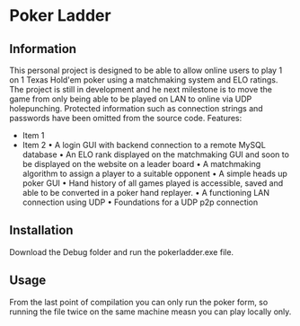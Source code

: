 # Poker Ladder

## Information
This personal project is designed to be able to allow online users to play 1 on 1 Texas Hold'em poker using a matchmaking system and ELO ratings. 
The project is still in development and he next milestone is to move the game from only being able to be played on LAN to online via UDP holepunching.
Protected information such as connection strings and passwords have been omitted from the source code.
Features:
- Item 1
- Item 2
  • A login GUI with backend connection to a remote MySQL database
  • An ELO rank displayed on the matchmaking GUI and soon to be displayed on the website on a leader board
  • A matchmaking algorithm to assign a player to a suitable opponent
  • A simple heads up poker GUI
  • Hand history of all games played is accessible, saved and able to be converted in a poker hand replayer.
  • A functioning LAN connection using UDP
  • Foundations for a UDP p2p connection

## Installation
Download the Debug folder and run the pokerladder.exe file.
## Usage
From the last point of compilation you can only run the poker form, so running the file twice on the same machine measn you can play locally only. 
